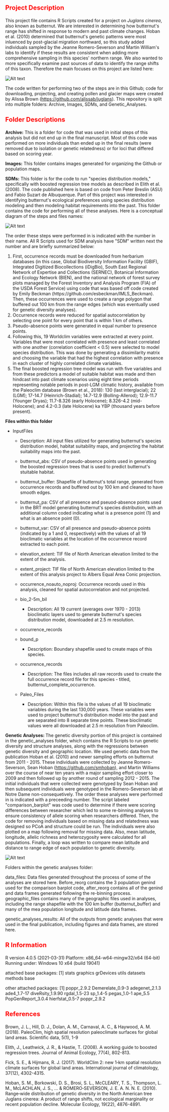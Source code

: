 <b><p><h1 style="color:red;font-size:20px;"> Project Description</b></p></h1>
This project file contains R Scripts created for a project on <i>Juglans cinerea</i>, also known as butternut. We are interested in determining how butternut's range has shifted in response to modern and past climate changes. Hoban et al. (2010) determined that butternut's genetic patterns were most inluenced by post-glacial migration northward, so this study added individuals sampled by the Jeanne Romero-Severson and Martin William's labs to identify if these results are consistent when adding more comprehensive sampling in this species' northern range. We also wanted to more specifically examine past sources of data to identify the range shifts of this taxon. Therefore the main focuses on this project are listed here: 

![Alt text](Images/worflow_github.jpg?raw=true "description of the multi-faceted approach to this project, using genetic analyses, hindcast species distribution models, and fossil pollen records to determine how butternut's past range shifts influenced current genetic diversity.") 

The code written for performing two of the steps are in this Github; code for downloading, projecting, and creating pollen and glacier maps were created by Alissa Brown (https://github.com/alissab/juglans). This repository is split into multiple folders: Archive, Images, SDMs, and Genetic_Analyses.

<b><p><h1 style="color:red;font-size:20px;">Folder Descriptions</b></p></h1>

<b>Archive:</b> This is a folder for code that was used in initial steps of this analysis but did not end up in the final manuscript. Most of this code was performed on more individuals than ended up in the final results (were removed due to isolation or genetic relatedness) or for loci that differed based on scoring year. 

<b>Images:</b> This folder contains images generated for organizing the Github or population maps. 

<b>SDMs:</b> This folder is for the code to run "species distribution models," specifically with boosted regression tree models as described in Elith et al. (2008). The code published here is based on code from Peter Breslin (ASU) and Fabio Suzart de Albuquerque. Part of this project was interested in identifying butternut's ecological preferences using species distribution modeling and then modeling habitat requirements into the past. This folder contains the code for performing all of these analyses. Here is a conceptual diagram of the steps and files names: 

![Alt text](Images/SDM_flowchat.jpg?raw=true "Flowchart for species distribution models, further described in text below")  

<p>The order these steps were performed in is indicated with the number in their name. All R Scripts used for SDM analysis have "SDM" written next the number and are briefly summarized below:</p>
<ol start="1">
<li>First, occurrence records must be downloaded from herbarium databases (in this case, Global Biodiversity Information Facility (GBIF), Integrated Digitized Biocollections (iDigBio), South East Regional Network of Expertise and Collections (SERNEC), Botanical Information and Ecology Network (BIEN), and the national network of forest survey plots managed by the Forest Inventory and Analysis Program (FIA) of the USDA Forest Service) using code that was based off code created by Emily Beckman (https://github.com/esbeckman/IMLS_Beckman). Then, these occurrences were used to create a range polygon that buffered out 100 km from the range edges (which was eventually used for genetic diversity analyses).</li>
<li> Occurrence records were reduced for spatial autocorrelation by selecting one point for every point that is within 1 km of others.</li>
<li>Pseudo-absence points were generated in equal number to presence points. </li>
<li>Following this, 19 Worldclim variables were extracted at every point. Variables that were most correlated with presence and least correlated with one another (correlation coefficient < 0.5) were selected to model species distribution. This was done by generating a dissimilarity matrix and choosing the variable that had the highest correlation with presence in each cluster of highly correlated climate variables.</li>
<li>The final boosted regression tree model was run with five variables and from these predictors a model of suitable habitat was made and then hindcast into past climate scenarios using eight time periods representing notable periods in post-LGM climatic history, available from the Paleoclim database (Brown et al., 2018): 130 (last interglacial); 22 (LGM); 17-14.7 (Heinrich-Stadial); 14.7-12.9 (Bolling-Allerod); 12.9-11.7 (Younger Dryas); 11.7-8.326 (early Holocene); 8.326-4.2 (mid-Holocene); and 4.2-0.3 (late Holocene)  ka YBP (thousand years before present). </li>
</ol>

<b> Files within this folder</b> 
<ul><li>InputFiles</li></ul>
<ul><ul><li>Description: All input files utilized for generating butternut's species distribution model, habitat suitability maps, and projecting the habitat suitability maps into the past.</li></ul></ul>
<ul><ul><li>butternut_abs: CSV of pseudo-absence points used in generating the boosted regression trees that is used to predict butternut's stuitable habitat.</li></ul></ul>
<ul><ul><li>butternut_buffer: Shapefile of butternut's total range, generated from occurrence records and buffered out by 100 km and cleaned to have smooth edges.</li></ul></ul>
<ul><ul><li>butternut_pa: CSV of all presence and pseuod-absence points used in the BRT model generating butternut's species distribution, with an additional column coded indicating what is a presence point (1) and what is an absence point (0). </li></ul></ul>
<ul><ul><li>butternut_var: CSV of all presence and pseudo-absence points (indicated by a 1 and 0, respectively) with the values of all 19 bioclimatic variables at the location of the occurrence record extracted to each point. </li></ul></ul>
<ul><ul><li>elevation_extent: TIF file of North American elevation limited to the extent of the analysis.</li></ul></ul>
<ul><ul><li>extent_project: TIF file of North American elevation limited to the extent of this analysis project to Albers Equal Area Conic projection.</li></ul></ul>
<ul><ul><li>occurrence_noauto_noproj: Occurrence records used in this analysis, cleaned for spatial autocorrelation and not projected.</li></ul></ul>

 <ul><ul><li>bio_2-5m_bil</li></ul></ul>
 <ul><ul><ul><li>Description: All 19 current (averages over 1970 - 2013) bioclimatic layers used to generate butternut's species distribution model, downloaded at 2.5 m resolution. </li></ul></ul></ul>
 <ul><ul><li>occurrence_records</li></ul></ul>
 
 <ul><ul><li>bound_p</li></ul></ul>
 <ul><ul><ul><li>Description: Boundary shapefile used to create maps of this species. </li></ul></ul></ul>
 
 <ul><ul><li>occurrence_records</li></ul></ul>
 <ul><ul><ul><li>Description: The files includes all raw records used to create the full occurrence record file for this species - titled, butternut_complete_occurrence. </li></ul></ul></ul>

 <ul><ul><li>Paleo_Files</li></ul></ul>
 <ul><ul><ul><li>Description: Within this file is the values of all 19 bioclimatic variables during the last 130,000 years. These variables were used to project butternut's distribution model into the past and are separated into 8 separate time points. These bioclimatic values were all downloaded at 2.5 m resolution from Paleoclim.</li></ul></ul></ul>

 
<b>Genetic Analyses: </b> The genetic diversity portion of this project is contained in the genetic_analyses folder, which contains the R Scripts to run genetic diversity and structure analyses, along with the regressions between genetic diversity and geographic location. We used genetic data from the publication Hoban et al. (2010) and newer sampling efforts on butternut from 2011 - 2015. These individuals were collected by Jeanne Romero-Severson, Sean Hoban (https://github.com/smhoban), and Martin Williams over the course of near ten years with a major sampling effort closer to 2009 and then followed up by another round of sampling 2012 - 2015. The initial individuals that were collected were genotyped by Sean Hoban and then subsequent individuals were genotyped in the Romero-Severson lab at Notre Dame non-consequetively. The order these analyses were performed in is indicated with a preceeding number. The script labeled "comparison_barplot" was code used to determine if there were scoring differences between researcher which led to some re-binning analyses to ensure consistency of allele scoring when researchers differed. Then, the code for removing individuals based on missing data and relatedness was designed so PCoA and structure could be run. The individuals were also plotted on a map following removal for missing data. Also, mean latitude, longitude, allelic richness and heterozygosity were calculated for all populations. Finally, a loop was written to compare mean latitude and distance to range edge of each population to genetic diversity.

![Alt text](Images/gendiv_flowchart.jpg?raw=true "Flowchart for the storage of data files. R Scripts to run genetic analyses are contained within this folder and they are all run on the data files stored in the data_files folder. The results are then stored in the genetic_analyses_results folder.") 

Folders within the genetic analyses folder: 

data_files: Data files generated throughout the process of some of the analyses are stored here. Before_reorg contains the 3 population genind used for the comparison barplot code, after_reorg contains all of the genind and data frames generated following the re-binning process. geographic_files contains many of the geographic files used in analyses, including the range shapefile with the 100 km buffer (butternut_buffer) and many of the mea population longitude and latitude data frames. 

genetic_analyses_results: All of the outputs from genetic analyses that were used in the final publication, including figures and data frames, are stored here. 

<b><p><h1 style="color:red;font-size:20px;">R Information</b></p></h1>

R version 4.0.5 (2021-03-31)
Platform: x86_64-w64-mingw32/x64 (64-bit)
Running under: Windows 10 x64 (build 19041)

attached base packages:
[1] stats     graphics  grDevices utils     datasets  methods   base     

other attached packages:
[1] poppr_2.9.2      Demerelate_0.9-3 adegenet_2.1.3   ade4_1.7-17    diveRsity_1.9.90    rgdal_1.5-23 sp_1.4-5 pegas_1.0-1        ape_5.5            PopGenReport_3.0.4 hierfstat_0.5-7 poppr_2.9.2     

<b><p><h1 style="color:red;font-size:20px;">References</b></p></h1>
Brown, J. L., Hill, D. J., Dolan, A. M., Carnaval, A. C., & Haywood, A. M. (2018). PaleoClim, high spatial resolution paleoclimate surfaces for global land areas. Scientific data, 5(1), 1-9

Elith, J., Leathwick, J. R., & Hastie, T. (2008). A working guide to boosted regression trees. Journal of Animal Ecology, 77(4), 802-813.

Fick, S. E., & Hijmans, R. J. (2017). WorldClim 2: new 1‐km spatial resolution climate surfaces for global land areas. International journal of climatology, 37(12), 4302-4315.

Hoban, S. M., Borkowski, D. S., Brosi, S. L., McCLEARY, T. S., Thompson, L. M., McLACHLAN, J. S., ... & ROMERO‐SEVERSON, J. E. A. N. N. E. (2010). Range‐wide distribution of genetic diversity in the North American tree Juglans cinerea: A product of range shifts, not ecological marginality or recent population decline. Molecular Ecology, 19(22), 4876-4891.
